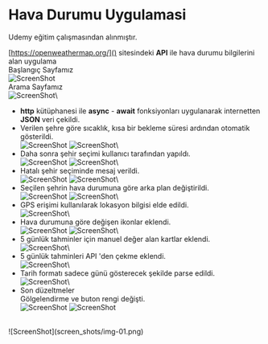 # Hava Durumu Uygulamasi

Udemy eğitim çalışmasından alınmıştır.

[https://openweathermap.org/]() sitesindeki **API** ile hava durumu bilgilerini alan uygulama\
Başlangıç Sayfamız\
![ScreenShot](/screen_shots/img-01.png)\
Arama Sayfamız\
![ScreenShot](/screen_shots/img-02.png)\
- **http** kütüphanesi ile **async** - **await** fonksiyonları uygulanarak internetten **JSON** veri çekildi.
- Verilen şehre göre sıcaklık, kısa bir bekleme süresi ardından otomatik gösterildi.\
![ScreenShot](../screen_shots/img-03.png)
![ScreenShot](/screen_shots/img-04.png)\
- Daha sonra şehir seçimi kullanıcı tarafından yapıldı.\
![ScreenShot](/screen_shots/img-05.png)
![ScreenShot](/screen_shots/img-06.png)\
- Hatalı şehir seçiminde mesaj verildi.\
![ScreenShot](/screen_shots/img-07.png)
![ScreenShot](/screen_shots/img-08.png)\
- Seçilen şehrin hava durumuna göre arka plan değiştirildi.\
![ScreenShot](/screen_shots/img-09.png)
![ScreenShot](/screen_shots/img-10.png)\
- GPS erişimi kullanılarak lokasyon bilgisi elde edildi.\
![ScreenShot](/screen_shots/img-11.png)\
- Hava durumuna göre değişen ikonlar eklendi.\
![ScreenShot](/screen_shots/img-12.png)
![ScreenShot](/screen_shots/img-13.png)\
- 5 günlük tahminler için manuel değer alan kartlar eklendi.\
![ScreenShot](/screen_shots/img-14.png)\
- 5 günlük tahminleri API 'den çekme eklendi.\
![ScreenShot](/screen_shots/img-15.png)\
- Tarih formatı sadece günü gösterecek şekilde parse edildi.\
![ScreenShot](/screen_shots/img-16.png)\
- Son düzeltmeler\
Gölgelendirme ve buton rengi değişti.\
![ScreenShot](/screen_shots/img-17.png)
![ScreenShot](/screen_shots/img-18.png)


<BR>
![ScreenShot](screen_shots/img-01.png)
